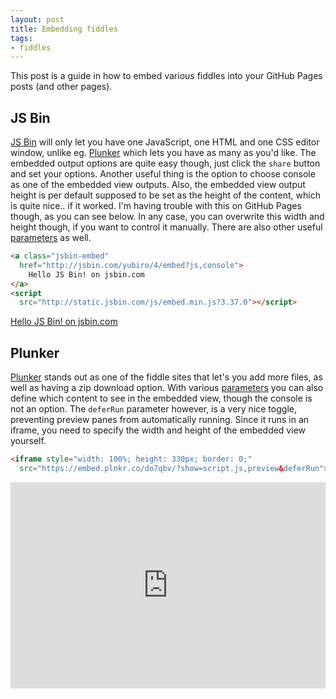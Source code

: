 ```yaml
---
layout: post
title: Embedding fiddles
tags:
- fiddles
---
```


This post is a guide in how to embed various fiddles into your GitHub Pages posts (and other pages).

## JS Bin
[JS Bin](http://jsbin.com) will only let you have one JavaScript, one HTML and one CSS editor window, unlike eg. [Plunker](https://plnkr.co) which lets you have as many as you'd like. The embedded output options are quite easy though, just click the `share` button and set your options. Another useful thing is the option to choose console as one of the embedded view outputs. Also, the embedded view output height is per default supposed to be set as the height of the content, which is quite nice.. if it worked. I'm having trouble with this on GitHub Pages though, as you can see below. In any case, you can overwrite this width and height though, if you want to control it manually. There are also other useful [parameters](http://jsbin.com/help/how-can-i-embed-jsbin) as well.

```html
<a class="jsbin-embed"
  href="http://jsbin.com/yubiro/4/embed?js,console">
    Hello JS Bin! on jsbin.com
</a>
<script 
  src="http://static.jsbin.com/js/embed.min.js?3.37.0"></script>
```
<a class="jsbin-embed" href="http://jsbin.com/yubiro/4/embed?js,console">Hello JS Bin! on jsbin.com</a><script src="http://static.jsbin.com/js/embed.min.js?3.37.0"></script>

## Plunker
[Plunker](https://plnkr.co) stands out as one of the fiddle sites that let's you add more files, as well as having a zip download option. With various [parameters](https://ggoodman.gitbooks.io/plunker/content/embed.html) you can also define which content to see in the embedded view, though the console is not an option. The `deferRun` parameter however, is a very nice toggle, preventing preview panes from automatically running. Since it runs in an iframe, you need to specify the width and height of the embedded view yourself.

```html
<iframe style="width: 100%; height: 330px; border: 0;" 
  src="https://embed.plnkr.co/do7qbv/?show=script.js,preview&deferRun"></iframe>
```
<iframe style="width: 100%; height: 330px; border: 0;"
  src="https://embed.plnkr.co/do7qbv/?show=script.js,preview&deferRun"></iframe>
